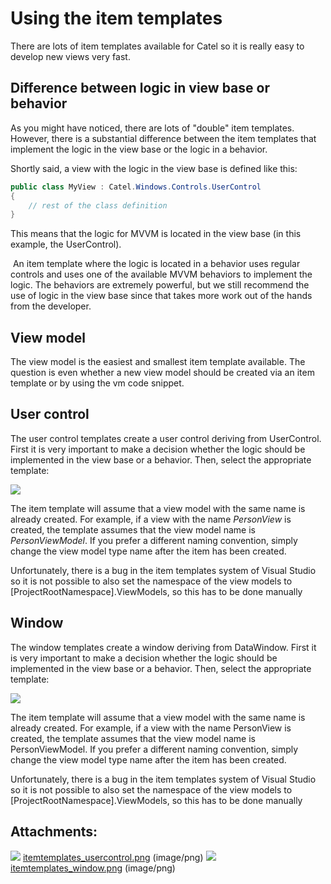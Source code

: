 # Using the item templates

There are lots of item templates available for Catel so it is really easy to develop new views very fast.

## Difference between logic in view base or behavior

As you might have noticed, there are lots of "double" item templates. However, there is a substantial difference between the item templates that implement the logic in the view base or the logic in a behavior.

Shortly said, a view with the logic in the view base is defined like this:

``` {.java data-syntaxhighlighter-params="brush: java; gutter: false; theme: Confluence" data-theme="Confluence" style="brush: java; gutter: false; theme: Confluence"}
public class MyView : Catel.Windows.Controls.UserControl
{
    // rest of the class definition
}
```

This means that the logic for MVVM is located in the view base (in this example, the UserControl).

 An item template where the logic is located in a behavior uses regular controls and uses one of the available MVVM behaviors to implement the logic. The behaviors are extremely powerful, but we still recommend the use of logic in the view base since that takes more work out of the hands from the developer.

## View model

The view model is the easiest and smallest item template available. The question is even whether a new view model should be created via an item template or by using the vm code snippet.

## User control

The user control templates create a user control deriving from UserControl. First it is very important to make a decision whether the logic should be implemented in the view base or a behavior. Then, select the appropriate template:

![](attachments/622646/1015823.png)

The item template will assume that a view model with the same name is already created. For example, if a view with the name *PersonView* is created, the template assumes that the view model name is *PersonViewModel*. If you prefer a different naming convention, simply change the view model type name after the item has been created.

Unfortunately, there is a bug in the item templates system of Visual Studio so it is not possible to also set the namespace of the view models to [ProjectRootNamespace].ViewModels, so this has to be done manually

## Window

The window templates create a window deriving from DataWindow. First it is very important to make a decision whether the logic should be implemented in the view base or a behavior. Then, select the appropriate template:

![](attachments/622646/1015824.png)

The item template will assume that a view model with the same name is already created. For example, if a view with the name PersonView is created, the template assumes that the view model name is PersonViewModel. If you prefer a different naming convention, simply change the view model type name after the item has been created.

Unfortunately, there is a bug in the item templates system of Visual Studio so it is not possible to also set the namespace of the view models to [ProjectRootNamespace].ViewModels, so this has to be done manually

## Attachments:

![](images/icons/bullet_blue.gif) [itemtemplates\_usercontrol.png](attachments/622646/1015823.png) (image/png)
 ![](images/icons/bullet_blue.gif) [itemtemplates\_window.png](attachments/622646/1015824.png) (image/png)

